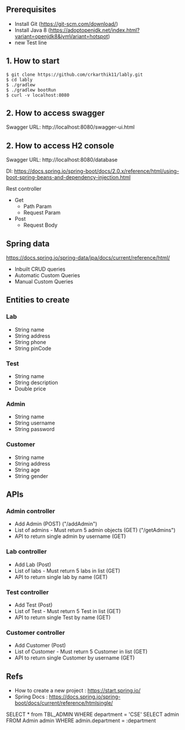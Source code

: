 ## Prerequisites
- Install Git (https://git-scm.com/download/)
- Install Java 8 (https://adoptopenjdk.net/index.html?variant=openjdk8&jvmVariant=hotspot)
- new Test line 

## 1. How to start
```
$ git clone https://github.com/crkarthik11/lably.git
$ cd lably
$ ./gradlew
$ ./gradlew bootRun
$ curl -v localhost:8080
```
## 2. How to access swagger

Swagger URL: http://localhost:8080/swagger-ui.html


## 2. How to access H2 console

Swagger URL: http://localhost:8080/database

DI: 
https://docs.spring.io/spring-boot/docs/2.0.x/reference/html/using-boot-spring-beans-and-dependency-injection.html


Rest controller
- Get
    - Path Param
    - Request Param
- Post
    - Request Body

## Spring data 
https://docs.spring.io/spring-data/jpa/docs/current/reference/html/
- Inbuilt CRUD queries
- Automatic Custom Queries
- Manual Custom Queries

## Entities to create

### Lab
 - String name
 - String address
 - String phone
 - String pinCode

 ### Test
 - String name
 - String description
 - Double price


### Admin
 - String name
 - String username
 - String password
 
### Customer
 - String name
 - String address
 - String age
 - String gender


## APIs 

### Admin controller
 - Add Admin (POST) ("/addAdmin")
 - List of admins - Must return 5 admin objects (GET) ("/getAdmins")
 - API to return single admin by username (GET)

### Lab controller
 - Add Lab (Post)
 - List of labs - Must return 5 labs in list (GET)
 - API to return single lab by name (GET)


### Test controller
 - Add Test (Post)
 - List of Test - Must return 5 Test in list (GET)
 - API to return single Test by name (GET)


 ### Customer controller
 - Add Customer (Post)
 - List of Customer - Must return 5 Customer in list (GET)
 - API to return single Customer by username (GET)

## Refs
 - How to create a new project : https://start.spring.io/
 - Spring Docs :  https://docs.spring.io/spring-boot/docs/current/reference/htmlsingle/

 


SELECT * from TBL_ADMIN WHERE department = 'CSE'
SELECT admin FROM Admin admin WHERE admin.department = :department